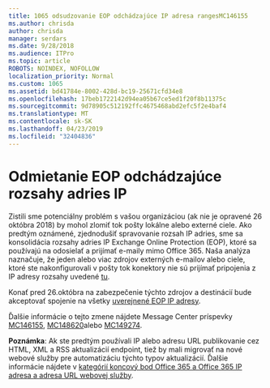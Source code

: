 ```yaml
---
title: 1065 odsudzovanie EOP odchádzajúce IP adresa rangesMC146155
ms.author: chrisda
author: chrisda
manager: serdars
ms.date: 9/28/2018
ms.audience: ITPro
ms.topic: article
ROBOTS: NOINDEX, NOFOLLOW
localization_priority: Normal
ms.custom: 1065
ms.assetid: bd41784e-8002-428d-bc19-25671cfd34e8
ms.openlocfilehash: 17beb1722142d94ea05b67ce5ed1f20f8b11375c
ms.sourcegitcommit: 9d78905c512192ffc4675468abd2efc5f2e4baf4
ms.translationtype: MT
ms.contentlocale: sk-SK
ms.lasthandoff: 04/23/2019
ms.locfileid: "32404836"
---
```

# <a name="deprecation-of-eop-outbound-ip-address-ranges"></a>Odmietanie EOP odchádzajúce rozsahy adries IP

Zistili sme potenciálny problém s vašou organizáciou (ak nie je opravené 26 októbra 2018) by mohol zlomiť tok pošty lokálne alebo externé ciele. Ako predtým oznámené, zjednodušiť spravovanie rozsah IP adries, sme sa konsolidácia rozsahy adries IP Exchange Online Protection (EOP), ktoré sa používajú na odosielať a prijímať e-maily mimo Office 365. Naša analýza naznačuje, že jeden alebo viac zdrojov externých e-mailov alebo ciele, ktoré ste nakonfigurovali v pošty tok konektory nie sú prijímať pripojenia z IP adresy rozsahy uvedené [tu](https://docs.microsoft.com/office365/SecurityCompliance/eop/exchange-online-protection-ip-addresses).

Konať pred 26.októbra na zabezpečenie týchto zdrojov a destinácií bude akceptovať spojenie na všetky [uverejnené EOP IP adresy](https://docs.microsoft.com/office365/SecurityCompliance/eop/exchange-online-protection-ip-addresses).

Ďalšie informácie o tejto zmene nájdete Message Center príspevky [MC146155](https://portal.office.com/AdminPortal/home?switchtomodern=true#/MessageCenter?id=MC146155), [MC148620](https://portal.office.com/AdminPortal/home?switchtomodern=true#/MessageCenter?id=MC148620)alebo [MC149274](https://portal.office.com/AdminPortal/home?switchtomodern=true#/MessageCenter?id=MC149274).

**Poznámka**: Ak ste predtým používali IP alebo adresu URL publikovanie cez HTML, XML a RSS aktualizácií endpoint, tiež by mali migrovať na nové webové služby pre automatizáciu týchto typov aktualizácií. Ďalšie informácie nájdete v [kategórií koncový bod Office 365 a Office 365 IP adresa a adresa URL webovej služby](https://techcommunity.microsoft.com/t5/Office-365-Blog/Announcing-Office-365-endpoint-categories-and-Office-365-IP/ba-p/177638).
